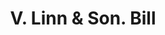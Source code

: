 ---
doi: 10.7916/D8S4843K
date_other: '1890'
date_other_textual: 1890-1899
form: printed ephemera
genre:
- Invoices
name:
- V. Linn & Son
object_in_context_url: https://biggert.cul.columbia.edu/items/view/ave_biggert_00868
subject_hierarchical_geographic:
- New York, New York, United States
subject_name:
- V. Linn & Son
title: V. Linn & Son. Bill
sort_title: V. Linn & Son. Bill
call_number: ave_biggert_00868
coordinates:
- 40.69277777777778,-73.99027777777778
pid: ave_biggert_00868
identifiers: ave_biggert_00868
thumbnail: https://derivativo-1.library.columbia.edu/iiif/2/ldpd:345870/full/!256,256/0/native.jpg
permalink: "/biggert/ave_biggert_00868/"
layout: iiif-image-page
---